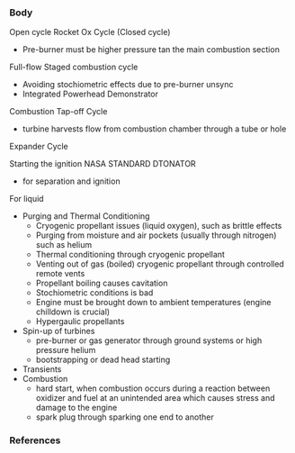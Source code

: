 ### Body

Open cycle Rocket
Ox Cycle (Closed cycle)
- Pre-burner must be higher pressure tan the main combustion section

Full-flow Staged combustion cycle
- Avoiding stochiometric effects due to pre-burner unsync
- Integrated Powerhead Demonstrator

Combustion Tap-off Cycle
- turbine harvests flow from combustion chamber through a tube or hole

Expander Cycle


Starting the ignition
NASA STANDARD DTONATOR
- for separation and ignition

For liquid
- Purging and Thermal Conditioning
	- Cryogenic propellant issues (liquid oxygen), such as brittle effects
	- Purging from moisture and air pockets (usually through nitrogen) such as helium 
	- Thermal conditioning through cryogenic propellant
	- Venting out of gas (boiled) cryogenic propellant through controlled  remote vents 
	- Propellant boiling causes cavitation
	- Stochiometric conditions is bad
	- Engine must be brought down to ambient temperatures (engine chilldown is crucial)
	- Hypergaulic propellants
- Spin-up of turbines
	- pre-burner or gas generator through ground systems or high pressure helium
	- bootstrapping or dead head starting  
- Transients
- Combustion
	- hard start, when combustion occurs during a reaction between oxidizer and fuel at an unintended area which causes stress and damage to the engine
	- spark plug through sparking one end to another
### References
